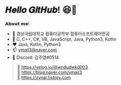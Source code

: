 # 𝑯𝒆𝒍𝒍𝒐 𝑮𝒊𝒕𝑯𝒖𝒃! 😆🤞   
   
  
𝗔𝗯𝗼𝘂𝘁 𝗺𝗲!   
* 🏫 경상국립대학교 컴퓨터공학부 컴퓨터소프트웨어전공
* 🌱 C, C++, C#, VB, JavaScript, Java, Python3, Kotlin 
* ❤️ Java, Kotlin, Python3</li>
* 📫 ymail3@naver.com
* 💬 Discord: 김주영#0514

> 🔗 https://velog.io/@wndudwkd003    
> 🔗 https://blog.naver.com/ymail3   
> 🔗 https://zynar.tistory.com   

